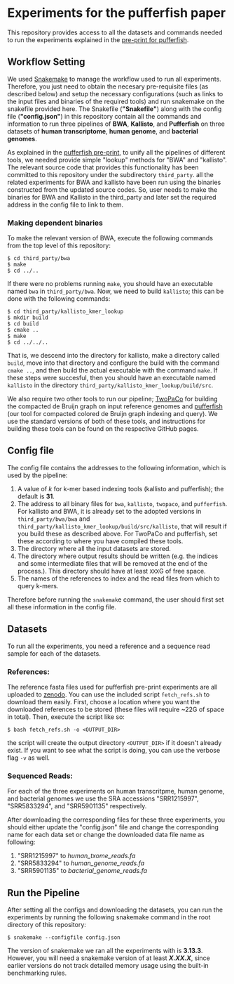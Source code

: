 # Experiments for the pufferfish paper
This repository provides access to all the datasets and commands needed to run the experiments explained in the [pre-print for pufferfish](https://www.biorxiv.org/content/early/2017/09/21/191874).

## Workflow Setting
We used [Snakemake](http://snakemake.readthedocs.io/en/stable/) to manage the workflow used to run all experiments. Therefore, you just need to obtain the necesary pre-requisite files (as described below) and setup the necessary configurations (such as links to the input files and binaries of the required tools) and run snakemake on the snakefile provided here. The Snakefile (**"Snakefile"**) along with the config file (**"config.json"**) in this repository contain all the commands and information to run three pipelines of **BWA**, **Kallisto**, and **Pufferfish** on three datasets of **human transcriptome**, **human genome**, and **bacterial genomes**.

As explained in the [pufferfish pre-print](https://www.biorxiv.org/content/early/2017/09/21/191874), to unify all the pipelines of different tools, we needed provide simple "lookup" methods for "BWA" and "kallisto". The relevant source code that provides this functionality has been committed to this repository under the subdirectory `third_party`. all the related experiments for BWA and kallisto have been run using the binaries constructed from the updated source codes. So, user needs to make the binaries for BWA and Kallisto in the third_party and later set the required address in the config file to link to them.

### Making dependent binaries

To make the relevant version of BWA, execute the following commands from the top level of this repository:

```
$ cd third_party/bwa
$ make
$ cd ../..
```

If there were no problems running `make`, you should have an executable named `bwa` in `third_party/bwa`.  Now, we need to build `kallisto`; this can be done with the following commands:

```
$ cd third_party/kallisto_kmer_lookup
$ mkdir build
$ cd build
$ cmake ..
$ make
$ cd ../../..
```

That is, we descend into the directory for kallisto, make a directory called `build`, move into that directory and configure the build with the command `cmake ..`, and then build the actual executable with the command `make`.  If these steps were succesful, then you should have an executable named `kallisto` in the directory `third_party/kallisto_kmer_lookup/build/src`.

We also require two other tools to run our pipeline; [TwoPaCo](https://github.com/medvedevgroup/TwoPaCo) for building the compacted de Bruijn graph on input reference genomes and [pufferfish](https://github.com/COMBINE-lab/pufferfish) (our tool for compacted colored de Bruijn graph indexing and query).  We use the standard versions of both of these tools, and instructions for building these tools can be found on the respective GitHub pages.

## Config file
The config file contains the addresses to the following information, which is used by the pipeline:
1. A value of _k_ for k-mer based indexing tools (kallisto and pufferfish); the default is **31**.
2. The address to all binary files for `bwa`, `kallisto`, `twopaco`, and `pufferfish`. For kallisto and BWA, it is already set to the adopted versions in `third_party/bwa/bwa` and `third_party/kallisto_kmer_lookup/build/src/kallisto`, that will result if you build these as described above.  For TwoPaCo and pufferfish, set these according to where you have compiled these tools.
3. The directory where all the input datasets are stored.
4. The directory where output results should be written (e.g. the indices and some intermediate files that will be removed at the end of the process.).  This directory should have at least `XXX`G of free space.
5. The names of the references to index and the read files from which to query k-mers.

Therefore before running the `snakemak`e command, the user should first set all these information in the config file.

## Datasets

To run all the experiments, you need a reference and a sequence read sample for each of the datasets.

### References:

The reference fasta files used for pufferfish pre-print experiments are all uploaded to [zenodo](https://zenodo.org/record/995689#.WcgMz0pSy8o).  You can use the included script `fetch_refs.sh` to download them easily.  First, choose a location where you want the downloaded references to be stored (these files will require ~22G of space in total).  Then, execute the script like so:

```
$ bash fetch_refs.sh -o <OUTPUT_DIR>
```

the script will create the output directory `<OUTPUT_DIR>` if it doesn't already exist.  If you want to see what the script is doing, you can use the verbose flag `-v` as well.

### Sequenced Reads:

For each of the three experiments on human transcritpme, human genome, and bacterial genomes we use the SRA accessions "SRR1215997", "SRR5833294", and "SRR5901135" respectively.

After downloading the corresponding files for these three experiments, you should either update the "config.json" file and change the corresponding name for each data set or change the downloaded data file name as following:
1. "SRR1215997" to *human_txome_reads.fa*
2. "SRR5833294" to *human_genome_reads.fa*
3. "SRR5901135" to *bacterial_genome_reads.fa*

## Run the Pipeline

After setting all the configs and downloading the datasets, you can run the experiments by running the following snakemake command in the root directory of this repository:

```
$ snakemake --configfile config.json 
```

The version of snakemake we ran all the experiments with is **3.13.3**.  However, you will need a snakemake version of at least ***X.XX.X***, since earlier versions do not track detailed memory usage using the built-in benchmarking rules.
